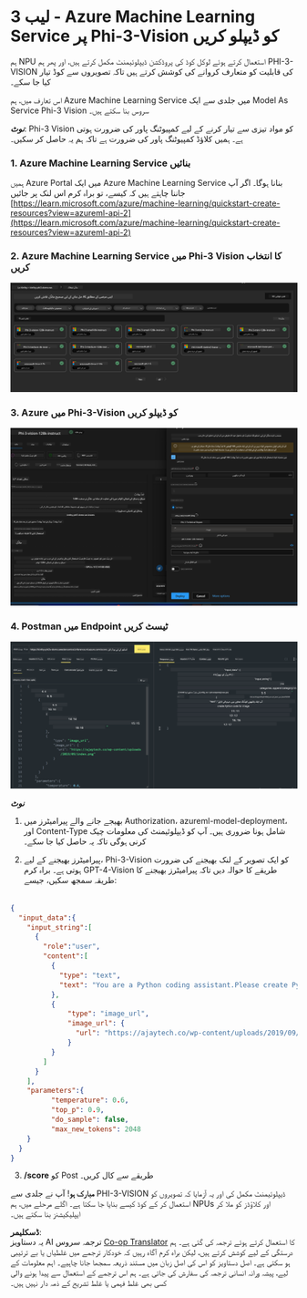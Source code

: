 <!--
CO_OP_TRANSLATOR_METADATA:
{
  "original_hash": "594a3b553655c2ebbc0efdeb0b5040c9",
  "translation_date": "2025-04-03T07:49:02+00:00",
  "source_file": "md\\02.Application\\02.Code\\Phi3\\VSCodeExt\\HOL\\Apple\\03.DeployPhi3VisionOnAzure.md",
  "language_code": "ur"
}
-->
# **لیب 3 - Azure Machine Learning Service پر Phi-3-Vision کو ڈیپلو کریں**

ہم NPU استعمال کرتے ہوئے لوکل کوڈ کی پروڈکشن ڈیپلوئیمنٹ مکمل کرتے ہیں، اور پھر ہم PHI-3-VISION کی قابلیت کو متعارف کروانے کی کوشش کرتے ہیں تاکہ تصویروں سے کوڈ تیار کیا جا سکے۔

اس تعارف میں، ہم Azure Machine Learning Service میں جلدی سے ایک Model As Service Phi-3 Vision سروس بنا سکتے ہیں۔

***نوٹ***: Phi-3 Vision کو مواد تیزی سے تیار کرنے کے لیے کمپیوٹنگ پاور کی ضرورت ہوتی ہے۔ ہمیں کلاؤڈ کمپیوٹنگ پاور کی ضرورت ہے تاکہ ہم یہ حاصل کر سکیں۔

### **1. Azure Machine Learning Service بنائیں**

ہمیں Azure Portal میں ایک Azure Machine Learning Service بنانا ہوگا۔ اگر آپ جاننا چاہتے ہیں کہ کیسے، تو براہ کرم اس لنک پر جائیں [https://learn.microsoft.com/azure/machine-learning/quickstart-create-resources?view=azureml-api-2](https://learn.microsoft.com/azure/machine-learning/quickstart-create-resources?view=azureml-api-2)

### **2. Azure Machine Learning Service میں Phi-3 Vision کا انتخاب کریں**

![Catalog](../../../../../../../../../translated_images/vison_catalog.e04e9e5f2b6ff115fff30e793e54e617da07251c7b192e1a68e6b050917f45aa.ur.png)

### **3. Azure میں Phi-3-Vision کو ڈیپلو کریں**

![Deploy](../../../../../../../../../translated_images/vision_deploy.c0582d08b5d49675c643f3bedc04ae106957304f3cd4702406fa08bea80ba213.ur.png)

### **4. Postman میں Endpoint ٹیسٹ کریں**

![Test](../../../../../../../../../translated_images/vision_test.fb4ff33607077153c7b5dcf37648dc5a9cb550824aeba89963e6b270314fc554.ur.png)

***نوٹ***

1. بھیجے جانے والے پیرامیٹرز میں Authorization، azureml-model-deployment، اور Content-Type شامل ہونا ضروری ہیں۔ آپ کو ڈیپلوئیمنٹ کی معلومات چیک کرنی ہوگی تاکہ یہ حاصل کیا جا سکے۔

2. پیرامیٹرز بھیجنے کے لیے، Phi-3-Vision کو ایک تصویر کے لنک بھیجنے کی ضرورت ہوتی ہے۔ براہ کرم GPT-4-Vision طریقے کا حوالہ دیں تاکہ پیرامیٹرز بھیجنے کا طریقہ سمجھ سکیں، جیسے:

```json

{
  "input_data":{
    "input_string":[
      {
        "role":"user",
        "content":[ 
          {
            "type": "text",
            "text": "You are a Python coding assistant.Please create Python code for image "
          },
          {
              "type": "image_url",
              "image_url": {
                "url": "https://ajaytech.co/wp-content/uploads/2019/09/index.png"
              }
          }
        ]
      }
    ],
    "parameters":{
          "temperature": 0.6,
          "top_p": 0.9,
          "do_sample": false,
          "max_new_tokens": 2048
    }
  }
}

```

3. **/score** کو Post طریقے سے کال کریں۔

**مبارک ہو**! آپ نے جلدی سے PHI-3-VISION ڈیپلوئیمنٹ مکمل کی اور یہ آزمایا کہ تصویروں کو استعمال کر کے کوڈ کیسے بنایا جا سکتا ہے۔ اگلے مرحلے میں، ہم NPUs اور کلاؤڈز کو ملا کر ایپلیکیشنز بنا سکتے ہیں۔

**ڈسکلیمر**:  
یہ دستاویز AI ترجمہ سروس [Co-op Translator](https://github.com/Azure/co-op-translator) کا استعمال کرتے ہوئے ترجمہ کی گئی ہے۔ ہم درستگی کے لیے کوشش کرتے ہیں، لیکن براہ کرم آگاہ رہیں کہ خودکار ترجمے میں غلطیاں یا بے ترتیبی ہو سکتی ہے۔ اصل دستاویز کو اس کی اصل زبان میں مستند ذریعہ سمجھا جانا چاہیے۔ اہم معلومات کے لیے، پیشہ ورانہ انسانی ترجمہ کی سفارش کی جاتی ہے۔ ہم اس ترجمے کے استعمال سے پیدا ہونے والی کسی بھی غلط فہمی یا غلط تشریح کے ذمہ دار نہیں ہیں۔